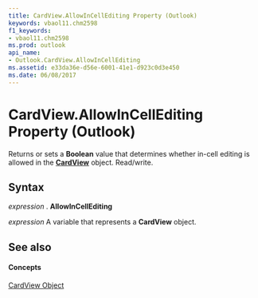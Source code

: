 ```yaml
---
title: CardView.AllowInCellEditing Property (Outlook)
keywords: vbaol11.chm2598
f1_keywords:
- vbaol11.chm2598
ms.prod: outlook
api_name:
- Outlook.CardView.AllowInCellEditing
ms.assetid: e33da36e-d56e-6001-41e1-d923c0d3e450
ms.date: 06/08/2017
---
```



# CardView.AllowInCellEditing Property (Outlook)

Returns or sets a **Boolean** value that determines whether in-cell editing is allowed in the **[CardView](cardview-object-outlook.md)** object. Read/write.


## Syntax

 _expression_ . **AllowInCellEditing**

 _expression_ A variable that represents a **CardView** object.


## See also


#### Concepts


[CardView Object](cardview-object-outlook.md)

